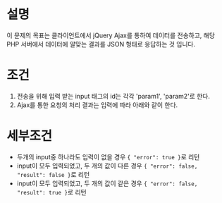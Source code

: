 # 설명
이 문제의 목표는 클라이언트에서 jQuery Ajax를 통하여 데이터를 전송하고, 해당 PHP 서버에서 데이터에 알맞는 결과를 JSON 형태로 응답하는 것 입니다.

# 조건
1. 전송을 위해 입력 받는 input 태그의 id는 각각 'param1', 'param2'로 한다.
2. Ajax를 통한 요청의 처리 결과는 입력에 따라 아래와 같이 한다.

# 세부조건
- 두개의 input중 하나라도 입력이 없을 경우 `{ "error": true }`로 리턴
- input이 모두 입력되었고, 두 개의 값이 다른 경우 `{ "error": false, "result": false }`로 리턴
- input이 모두 입력되었고, 두 개의 값이 같은 경우 `{ "error": false, "result": true }`로 리턴
